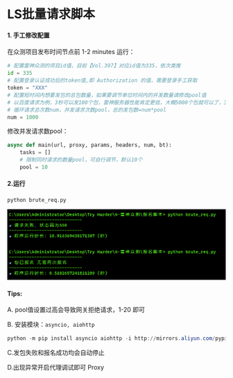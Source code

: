 # LS批量请求脚本



#### 1. 手工修改配置

在众测项目发布时间节点前 1-2 minutes 运行：

```python
# 配置雷神众测的项目id值，目前【Vol.397】对应id值为335，依次类推
id = 335
# 配置登录认证成功后的token值,即 Authorization 的值，需要登录手工获取
token = "XXX"
# 配置短时间内想要发包的总包数量，如果要调节单位时间内的并发数量请修改pool值
# 以百度请求为例，3秒可以发100个包，雷神服务器性能肯定更低，大概5000个包就可以了，3分钟之内出现报名成功
# 循环请求总次数num，并发请求次数pool，总的发包数=num*pool
num = 1000
```

修改并发请求数pool：

```python
async def main(url, proxy, params, headers, num, bt):
    tasks = []
    # 限制同时请求的数量pool，可自行调节，默认10个
    pool = 10
```

#### 2.运行

`python brute_req.py`

![](./1.png)

#### Tips:

A. pool值设置过高会导致网关拒绝请求，1-20 即可

B. 安装模块：`asyncio, aiohttp`

```powershell
python -m pip install asyncio aiohttp -i http://mirrors.aliyun.com/pypi/simple/  --trusted-host mirrors.aliyun.com
```

C.发包失败和报名成功均会自动停止

D.出现异常开启代理调试即可 Proxy

